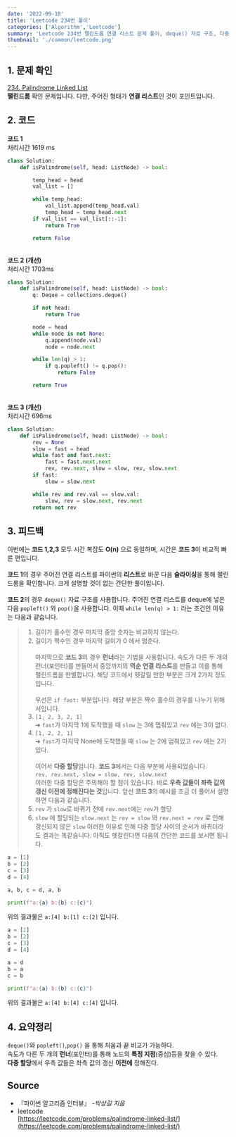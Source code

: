 ```yaml
---
date: '2022-09-18'
title: 'Leetcode 234번 풀이'
categories: ['Algorithm','Leetcode']
summary: 'Leetcode 234번 팰린드롬 연결 리스트 문제 풀이, deque() 자료 구조, 다중 할당'
thumbnail: './common/leetcode.png'
---
```

## 1. 문제 확인

[234. Palindrome Linked List](https://leetcode.com/problems/palindrome-linked-list/)
\
**팰린드롬** 확인 문제입니다. 다만, 주어진 형태가 **연결 리스트**인 것이 포인트입니다.

## 2. 코드

**코드 1**  
처리시간 1619 ms
```py
class Solution:
    def isPalindrome(self, head: ListNode) -> bool:

        temp_head = head
        val_list = []

        while temp_head:
            val_list.append(temp_head.val)
            temp_head = temp_head.next
        if val_list == val_list[::-1]:
            return True

        return False
```
\
**코드 2 (개선)**  
처리시간 1703ms
```py
class Solution:
    def isPalindrome(self, head: ListNode) -> bool:
        q: Deque = collections.deque()

        if not head:
            return True

        node = head
        while node is not None:
            q.append(node.val)
            node = node.next

        while len(q) > 1:
            if q.popleft() != q.pop():
                return False

        return True
```
\
**코드 3 (개선)**  
처리시간 696ms
```py
class Solution:
    def isPalindrome(self, head: ListNode) -> bool:
        rev = None
        slow = fast = head
        while fast and fast.next:
            fast = fast.next.next
            rev, rev.next, slow = slow, rev, slow.next
        if fast:
            slow = slow.next

        while rev and rev.val == slow.val:
            slow, rev = slow.next, rev.next
        return not rev
```
## 3. 피드백
이번에는 **코드 1,2,3** 모두 시간 복잡도 **O(n)** 으로 동일하며, 시간은 **코드 3**이 비교적 빠른 편입니다.  
\
**코드 1**의 경우 주어진 연결 리스트를 파이썬의 **리스트**로 바꾼 다음 **슬라이싱**을 통해 팰린드롬을 확인합니다. 크게 설명할 것이 없는 간단한 풀이입니다.  
\
**코드 2**의 경우 `deque()` 자료 구조를 사용합니다. 주어진 연결 리스트를 deque에 넣은 다음 `popleft()` 와 `pop()`을 사용합니다. 이때 `while len(q) > 1:` 라는 조건인 이유는 다음과 같습니다.
> 1. 길이가 홀수인 경우 마지막 중앙 숫자는 비교하지 않는다.  
> 2. 길이가 짝수인 경우 마지막 길이가 0 에서 멈춘다.  
\
마지막으로 **코드 3**의 경우 **런너**라는 기법을 사용합니다. 속도가 다른 두 개의 런너(포인터)를 만들어서 중앙까지의 **역순 연결 리스트**를 만들고 이를 통해 팰린드롬을 판별합니다. 해당 코드에서 헷갈릴 만한 부분은 크게 2가지 정도입니다.  
\
우선은 `if fast:` 부분입니다. 해당 부분은 짝수 홀수의 경우를 나누기 위해서입니다.
> 1. `[1, 2, 3, 2, 1]`   
> ➜ `fast`가 마지막 1에 도착했을 때  `slow` 는 3에 멈춰있고 `rev` 에는 3이 없다.  
> 2. `[1, 2, 2, 1]`   
> ➜ `fast`가 마지막 None에 도착했을 때 `slow` 는 2에 멈춰있고 `rev` 에는 2가 있다.  
\
이어서 **다중 할당**입니다. **코드 3**에서는 다음 부분에 사용되었습니다.  
`rev, rev.next, slow = slow, rev, slow.next`  
이러한 다중 할당은 주의해야 할 점이 있습니다. 바로 **우측 값들이 좌측 값의 갱신 이전에 정해진다는 것**입니다. 앞선 **코드 3**의 예시를 조금 더 풀어서 설명하면 다음과 같습니다.  
> 1. `rev` 가 `slow`로 바뀌기 전에 `rev.next`에는 `rev`가 할당  
> 2. `slow` 에 할당되는 `slow.next` 는 `rev = slow` 와 `rev.next = rev` 로 인해 갱신되지 않은 `slow`
이러한 이유로 인해 다중 할당 사이의 순서가 바뀌더라도 결과는 똑같습니다. 아직도 헷갈린다면 다음의 간단한 코드를 보시면 됩니다.
```py
a = [1]
b = [2]
c = [3]
d = [4]

a, b, c = d, a, b

print(f"a:{a} b:{b} c:{c}")
```
위의 결과물은 `a:[4] b:[1] c:[2]` 입니다.
```py
a = [1]
b = [2]
c = [3]
d = [4]

a = d
b = a
c = b

print(f"a:{a} b:{b} c:{c}")
```
위의 결과물은 `a:[4] b:[4] c:[4]` 입니다.

## 4. 요약정리
`deque()`와 `popleft()`,`pop()` 을 통해 처음과 끝 비교가 가능하다.  
속도가 다른 두 개의 **런너**(포인터)를 통해 노드의 **특정 지점**(중심)등을 찾을 수 있다.  
**다중 할당**에서 우측 값들은 좌측 값의 갱신 **이전에** 정해진다.

## Source

- 『파이썬 알고리즘 인터뷰』 *-박상길 지음*
- leetcode  
  [https://leetcode.com/problems/palindrome-linked-list/](https://leetcode.com/problems/palindrome-linked-list/)